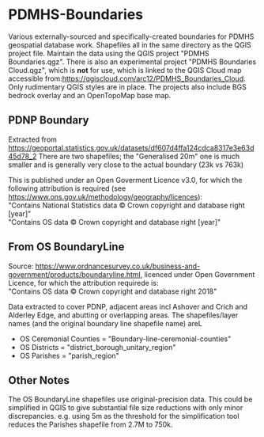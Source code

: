 # PDMHS-Boundaries
Various externally-sourced and specifically-created boundaries for PDMHS geospatial database work.
Shapefiles all in the same directory as the QGIS project file. Maintain the data using the QGIS project "PDMHS Boundaries.qgz". There is also an experimental project "PDMHS Boundaries Cloud.qgz", which is __not__ for use, which is linked to the QGIS Cloud map accessible from:https://qgiscloud.com/arc12/PDMHS_Boundaries_Cloud. Only rudimentary QGIS styles are in place. The projects also include BGS bedrock overlay and an OpenTopoMap base map.

## PDNP Boundary
Extracted from https://geoportal.statistics.gov.uk/datasets/df607d4ffa124cdca8317e3e63d45d78_2
There are two shapefiles; the "Generalised 20m" one is much smaller and is generally very close to the actual boundary (23k vs 763k)

This is published under an Open Goverment Licence v3.0, for which the following attribution is required (see https://www.ons.gov.uk/methodology/geography/licences):  
"Contains National Statistics data © Crown copyright and database right [year]"  
"Contains OS data © Crown copyright and database right [year]"

## From OS BoundaryLine
Source: https://www.ordnancesurvey.co.uk/business-and-government/products/boundaryline.html, licenced under Open Government Licence, for which the attribution requirede is:  
"Contains OS data © Crown copyright and database right 2018"

Data extracted to cover PDNP, adjacent areas incl Ashover and Crich and Alderley Edge, and abutting or overlapping areas. The shapefiles/layer names (and the original boundary line shapefile name) areL
- OS Ceremonial Counties = "Boundary-line-ceremonial-counties"
- OS Districts = "district_borough_unitary_region"
- OS Parishes = "parish_region"

## Other Notes
The OS BoundaryLine shapefiles use original-precision data. This could be simplified in QGIS to give substantial file size reductions with only minor discrepancies. e.g. using 5m as the threshold for the simplification tool reduces the Parishes shapefile from 2.7M to 750k.
